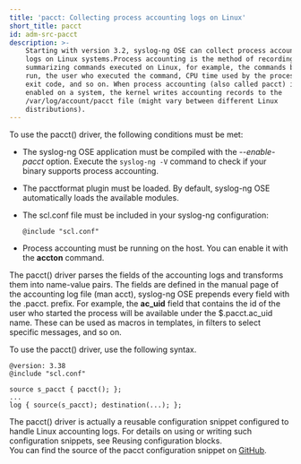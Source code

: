 ```yaml
---
title: 'pacct: Collecting process accounting logs on Linux'
short_title: pacct
id: adm-src-pacct
description: >-
    Starting with version 3.2, syslog-ng OSE can collect process accounting
    logs on Linux systems.Process accounting is the method of recording and
    summarizing commands executed on Linux, for example, the commands being
    run, the user who executed the command, CPU time used by the process,
    exit code, and so on. When process accounting (also called pacct) is
    enabled on a system, the kernel writes accounting records to the
    /var/log/account/pacct file (might vary between different Linux
    distributions).
---
```


To use the pacct() driver, the following conditions must be met:

- The syslog-ng OSE application must be compiled with the
    *--enable-pacct* option. Execute the `syslog-ng -V` command to check if
    your binary supports process accounting.

- The pacctformat plugin must be loaded. By default, syslog-ng OSE
    automatically loads the available modules.

- The scl.conf file must be included in your syslog-ng configuration:

    ```config
    @include "scl.conf"
    ```

- Process accounting must be running on the host. You can enable it
    with the **accton** command.

The pacct() driver parses the fields of the accounting logs and
transforms them into name-value pairs. The fields are defined in the
manual page of the accounting log file (man acct), syslog-ng OSE
prepends every field with the .pacct. prefix. For example, the
**ac_uid** field that contains the id of the user who started the
process will be available under the $.pacct.ac_uid name. These can be
used as macros in templates, in filters to select specific messages, and
so on.

To use the pacct() driver, use the following syntax.

```config
@version: 3.38
@include "scl.conf"

source s_pacct { pacct(); };
...
log { source(s_pacct); destination(...); };
```

The pacct() driver is actually a reusable configuration snippet
configured to handle Linux accounting logs. For details on using or
writing such configuration snippets, see
Reusing configuration blocks.  
You can find the source of the pacct configuration snippet on
[GitHub](https://github.com/syslog-ng/syslog-ng/blob/master/scl/pacct/plugin.conf).
